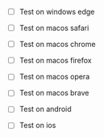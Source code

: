 

- [ ] Test on windows edge

- [ ] Test on macos safari

- [ ] Test on macos chrome

- [ ] Test on macos firefox

- [ ] Test on macos opera

- [ ] Test on macos brave

- [ ] Test on android

- [ ] Test on ios
